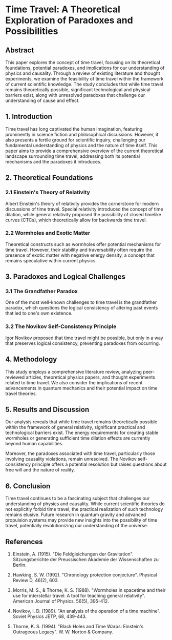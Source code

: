 # Time Travel: A Theoretical Exploration of Paradoxes and Possibilities

## Abstract

This paper explores the concept of time travel, focusing on its theoretical foundations, potential paradoxes, and implications for our understanding of physics and causality. Through a review of existing literature and thought experiments, we examine the feasibility of time travel within the framework of current scientific knowledge. The study concludes that while time travel remains theoretically possible, significant technological and physical barriers exist, along with unresolved paradoxes that challenge our understanding of cause and effect.

## 1. Introduction

Time travel has long captivated the human imagination, featuring prominently in science fiction and philosophical discussions. However, it also presents a fertile ground for scientific inquiry, challenging our fundamental understanding of physics and the nature of time itself. This paper aims to provide a comprehensive overview of the current theoretical landscape surrounding time travel, addressing both its potential mechanisms and the paradoxes it introduces.

## 2. Theoretical Foundations

### 2.1 Einstein's Theory of Relativity

Albert Einstein's theory of relativity provides the cornerstone for modern discussions of time travel. Special relativity introduced the concept of time dilation, while general relativity proposed the possibility of closed timelike curves (CTCs), which theoretically allow for backwards time travel.

### 2.2 Wormholes and Exotic Matter

Theoretical constructs such as wormholes offer potential mechanisms for time travel. However, their stability and traversability often require the presence of exotic matter with negative energy density, a concept that remains speculative within current physics.

## 3. Paradoxes and Logical Challenges

### 3.1 The Grandfather Paradox

One of the most well-known challenges to time travel is the grandfather paradox, which questions the logical consistency of altering past events that led to one's own existence.

### 3.2 The Novikov Self-Consistency Principle

Igor Novikov proposed that time travel might be possible, but only in a way that preserves logical consistency, preventing paradoxes from occurring.

## 4. Methodology

This study employs a comprehensive literature review, analyzing peer-reviewed articles, theoretical physics papers, and thought experiments related to time travel. We also consider the implications of recent advancements in quantum mechanics and their potential impact on time travel theories.

## 5. Results and Discussion

Our analysis reveals that while time travel remains theoretically possible within the framework of general relativity, significant practical and technological barriers exist. The energy requirements for creating stable wormholes or generating sufficient time dilation effects are currently beyond human capabilities.

Moreover, the paradoxes associated with time travel, particularly those involving causality violations, remain unresolved. The Novikov self-consistency principle offers a potential resolution but raises questions about free will and the nature of reality.

## 6. Conclusion

Time travel continues to be a fascinating subject that challenges our understanding of physics and causality. While current scientific theories do not explicitly forbid time travel, the practical realization of such technology remains elusive. Future research in quantum gravity and advanced propulsion systems may provide new insights into the possibility of time travel, potentially revolutionizing our understanding of the universe.

## References

1. Einstein, A. (1915). "Die Feldgleichungen der Gravitation". Sitzungsberichte der Preussischen Akademie der Wissenschaften zu Berlin.

2. Hawking, S. W. (1992). "Chronology protection conjecture". Physical Review D, 46(2), 603.

3. Morris, M. S., & Thorne, K. S. (1988). "Wormholes in spacetime and their use for interstellar travel: A tool for teaching general relativity". American Journal of Physics, 56(5), 395-412.

4. Novikov, I. D. (1989). "An analysis of the operation of a time machine". Soviet Physics JETP, 68, 439-443.

5. Thorne, K. S. (1994). "Black Holes and Time Warps: Einstein's Outrageous Legacy". W. W. Norton & Company.